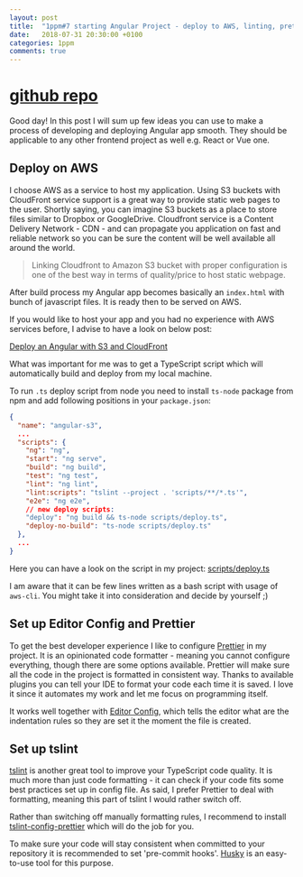 ```yaml
---
layout: post
title:  "1ppm#7 starting Angular Project - deploy to AWS, linting, prettying"
date:   2018-07-31 20:30:00 +0100
categories: 1ppm
comments: true
---
```


# [github repo](https://github.com/archiewald/angular-s3)

Good day! In this post I will sum up few ideas you can use to make a process of developing and deploying Angular app smooth. They should be applicable to any other frontend project as well e.g. React or Vue one.

## Deploy on AWS

I choose AWS as a service to host my application. Using S3 buckets with CloudFront service support is a great way to provide static web pages to the user. Shortly saying, you can imagine S3 buckets as a place to store files similar to Dropbox or GoogleDrive. Cloudfront service is a Content Delivery Network - CDN - and can propagate you application on fast and reliable network so you can be sure the content will be well available all around the world. 

> Linking Cloudfront to Amazon S3 bucket with proper configuration is one of the best way in terms of quality/price to host static webpage.

After build process my Angular app becomes basically an `index.html` with bunch of javascript files. It is ready then to be served on AWS.

If you would like to host your app and you had no experience with AWS services before, I advise to have a look on below post:

[Deploy an Angular with S3 and CloudFront](https://medium.com/@peatiscoding/here-is-how-easy-it-is-to-deploy-an-angular-spa-single-page-app-as-a-static-website-using-s3-and-6aa446db38ef)

What was important for me was to get a TypeScript script which will automatically build and deploy from my local machine.

To run `.ts` deploy script from node you need to install `ts-node` package from npm and add following positions in your `package.json`:

```json
{
  "name": "angular-s3",
  ...
  "scripts": {
    "ng": "ng",
    "start": "ng serve",
    "build": "ng build",
    "test": "ng test",
    "lint": "ng lint",
    "lint:scripts": "tslint --project . 'scripts/**/*.ts'",
    "e2e": "ng e2e",
    // new deploy scripts:
    "deploy": "ng build && ts-node scripts/deploy.ts",
    "deploy-no-build": "ts-node scripts/deploy.ts"
  },
  ...
}
```

Here you can have a look on the script in my project: [scripts/deploy.ts](https://github.com/archiewald/angular-s3/blob/master/scripts/deploy.ts)

I am aware that it can be few lines written as a bash script with usage of `aws-cli`. You might take it into consideration and decide by yourself ;)

## Set up Editor Config and Prettier

To get the best developer experience I like to configure [Prettier](https://prettier.io/) in my project. It is an opinionated code formatter - meaning you cannot configure everything, though there are some options available. Prettier will make sure all the code in the project is formatted in consistent way. Thanks to available plugins you can tell your IDE to format your code each time it is saved. I love it since it automates my work and let me focus on programming itself.

It works well together with [Editor Config](https://editorconfig.org/), which tells the editor what are the indentation rules so they are set it the moment the file is created.

## Set up tslint

[tslint](https://palantir.github.io/tslint/) is another great tool to improve your TypeScript code quality. It is much more than just code formatting - it can check if your code fits some best practices set up in config file. As said, I prefer Prettier to deal with formatting, meaning this part of tslint I would rather switch off.

Rather than switching off manually formatting rules, I recommend to install [tslint-config-prettier](https://www.npmjs.com/package/tslint-config-prettier) which will do the job for you.


To make sure your code will stay consistent when committed to your repository it is recommended to set 'pre-commit hooks'. [Husky](https://github.com/typicode/husky) is an easy-to-use tool for this purpose.